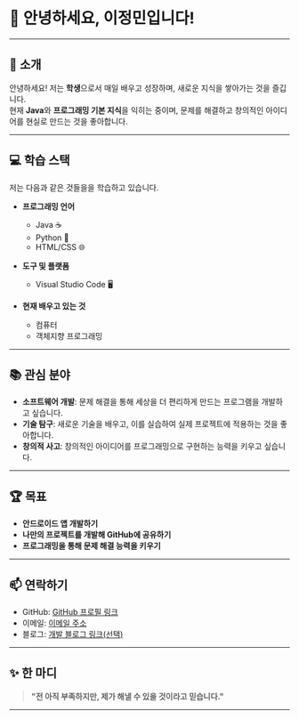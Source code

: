 # 👋 안녕하세요, 이정민입니다!

---

## 🌟 **소개**
안녕하세요! 저는 **학생**으로서 매일 배우고 성장하며, 새로운 지식을 쌓아가는 것을 즐깁니다.  
현재 **Java**와 **프로그래밍 기본 지식**을 익히는 중이며, 문제를 해결하고 창의적인 아이디어를 현실로 만드는 것을 좋아합니다.  

---

## 💻 **학습 스택**
저는 다음과 같은 것들을을 학습하고 있습니다. 

- **프로그래밍 언어**  
  - Java ☕  
  - Python 🐍  
  - HTML/CSS 🌐  

- **도구 및 플랫폼**  
  - Visual Studio Code 🖥️  

- **현재 배우고 있는 것**  
  - 컴퓨터
  - 객체지향 프로그래밍

---

## 📚 **관심 분야**
- **소프트웨어 개발**: 문제 해결을 통해 세상을 더 편리하게 만드는 프로그램을 개발하고 싶습니다.  
- **기술 탐구**: 새로운 기술을 배우고, 이를 실습하여 실제 프로젝트에 적용하는 것을 좋아합니다.  
- **창의적 사고**: 창의적인 아이디어를 프로그래밍으로 구현하는 능력을 키우고 싶습니다. 

---

## 🏆 **목표**
- **안드로이드 앱 개발하기**  
- **나만의 프로젝트를 개발해 GitHub에 공유하기**  
- **프로그래밍을 통해 문제 해결 능력을 키우기**  
---

## 📫 **연락하기**
- GitHub: [GitHub 프로필 링크](https://github.com/goguggi/AIDEN-S_PROJECT.github.io)  
- 이메일: [이메일 주소](#)  
- 블로그: [개발 블로그 링크(선택)](#)  

---

## ✨ **한 마디**
> **"전 아직 부족하지만, 제가 해낼 수 있을 것이라고 믿습니다."**

---